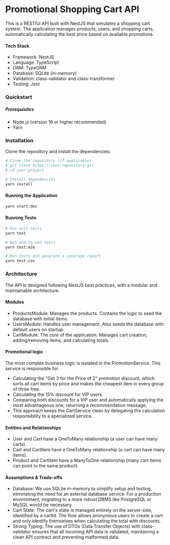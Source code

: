 
# Promotional Shopping Cart API

This is a RESTful API built with NestJS that simulates a shopping cart system. The application manages products, users, and shopping carts, automatically calculating the best price based on available promotions.


#### Tech Stack
- Framework: NestJS
- Language: TypeScript
- ORM: TypeORM
- Database: SQLite (in-memory)
- Validation: class-validator and class-transformer
- Testing: Jest


### Quickstart
##### Prerequisites
- Node.js (version 16 or higher recommended)
- Yarn
### Installation

Clone the repository and install the dependencies:

```bash
# Clone the repository (if applicable)
# git clone https://your-repository.git
# cd your-project

# Install dependencies
yarn install
```
    
#### Running the Application

```bash
yarn start:dev
```
#### Running Tests

```bash
# Run unit tests
yarn test

# Run end-to-end tests
yarn test:e2e

# Run tests and generate a coverage report
yarn test:cov
```
### Architecture 
The API is designed following NestJS best practices, with a modular and maintainable architecture.

#### Modules

- ProductsModule: Manages the products. Contains the logic to seed the database with initial items.
- UsersModule: Handles user management. Also seeds the database with default users on startup.
- CartModule: The core of the application. Manages cart creation, adding/removing items, and calculating totals.

#### Promotional logic

The most complex business logic is isolated in the PromotionService. This service is responsible for:

- Calculating the "Get 3 for the Price of 2" promotion discount, which sorts all cart items by price and makes the cheapest item in every group of three free.
- Calculating the 15% discount for VIP users.
- Comparing both discounts for a VIP user and automatically applying the most advantageous one, returning a recommendation message.
- This approach keeps the CartService clean by delegating the calculation responsibility to a specialized service.

#### Entities and Relationships
- User and Cart have a OneToMany relationship (a user can have many carts).
- Cart and CartItem have a OneToMany relationship (a cart can have many items).
- Product and CartItem have a ManyToOne relationship (many cart items can point to the same product)

#### Assumptions & Trade-offs
- Database: We use SQLite in-memory to simplify setup and testing, eliminating the need for an external database service. For a production environment, migrating to a more robust DBMS like PostgreSQL or MySQL would be necessary.
- Cart State: The cart's state is managed entirely on the server-side, identified by a cartId. The flow allows anonymous users to create a cart and only identify themselves when calculating the total with discounts.
- Strong Typing: The use of DTOs (Data Transfer Objects) with class-validator ensures that all incoming API data is validated, maintaining a clean API contract and preventing malformed data.